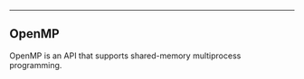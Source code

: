<meta name="title" content="OpenMP">
<meta name="subtitle" content="introduction">
<meta name="objective" content="write programs that parallelize computation across multiple processors">
<meta name="author" content="keshavsaharia">
<meta name="text" content="Learn to write parallel programs with C++.">
<meta name="done" content="true">
<meta name="lessons" content="start">
<meta name="topic" content="cs">

---

## OpenMP

OpenMP is an API that supports shared-memory multiprocess programming.
